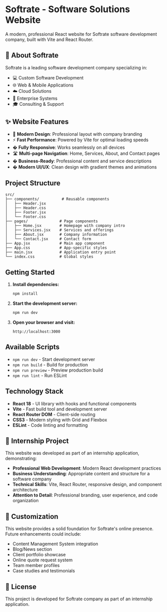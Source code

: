 # Softrate - Software Solutions Website

A modern, professional React website for Softrate software development company, built with Vite and React Router.

## 🏢 About Softrate

Softrate is a leading software development company specializing in:
- 💻 Custom Software Development
- 🌐 Web & Mobile Applications  
- ☁️ Cloud Solutions
- 🏢 Enterprise Systems
- 🎓 Consulting & Support

## ✨ Website Features

- 🚀 **Modern Design**: Professional layout with company branding
- ⚡ **Fast Performance**: Powered by Vite for optimal loading speeds
- � **Fully Responsive**: Works seamlessly on all devices
- 🛣️ **Multi-page Navigation**: Home, Services, About, and Contact pages
- � **Business-Ready**: Professional content and service descriptions
- � **Modern UI/UX**: Clean design with gradient themes and animations

## Project Structure

```
src/
├── components/          # Reusable components
│   ├── Header.jsx
│   ├── Header.css
│   ├── Footer.jsx
│   └── Footer.css
├── pages/              # Page components
│   ├── Home.jsx        # Homepage with company intro
│   ├── Services.jsx    # Services and offerings
│   ├── About.jsx       # Company information
│   └── Contact.jsx     # Contact form
├── App.jsx             # Main app component
├── App.css             # App-specific styles
├── main.jsx            # Application entry point
└── index.css           # Global styles
```

## Getting Started

1. **Install dependencies:**
   ```bash
   npm install
   ```

2. **Start the development server:**
   ```bash
   npm run dev
   ```

3. **Open your browser and visit:**
   ```
   http://localhost:3000
   ```

## Available Scripts

- `npm run dev` - Start development server
- `npm run build` - Build for production
- `npm run preview` - Preview production build
- `npm run lint` - Run ESLint

## Technology Stack

- **React 18** - UI library with hooks and functional components
- **Vite** - Fast build tool and development server
- **React Router DOM** - Client-side routing
- **CSS3** - Modern styling with Grid and Flexbox
- **ESLint** - Code linting and formatting

## 🎯 Internship Project

This website was developed as part of an internship application, demonstrating:

- **Professional Web Development**: Modern React development practices
- **Business Understanding**: Appropriate content and structure for a software company
- **Technical Skills**: Vite, React Router, responsive design, and component architecture
- **Attention to Detail**: Professional branding, user experience, and code organization

## 🌟 Customization

This website provides a solid foundation for Softrate's online presence. Future enhancements could include:

- Content Management System integration
- Blog/News section
- Client portfolio showcase
- Online quote request system
- Team member profiles
- Case studies and testimonials

## 📄 License

This project is developed for Softrate company as part of an internship application.
